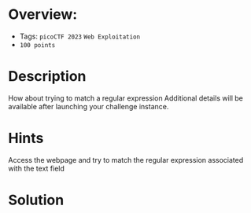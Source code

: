 # Overview:
* Tags: `picoCTF 2023` `Web Exploitation`
* `100 points`

# Description
How about trying to match a regular expression
Additional details will be available after launching your challenge instance.

# Hints
Access the webpage and try to match the regular expression associated with the text field

# Solution
